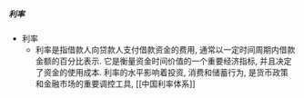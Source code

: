 ##### 利率
- 利率
	- 利率是指借款人向贷款人支付借款资金的费用, 通常以一定时间周期内借款金额的百分比表示. 它是衡量资金时间价值的一个重要经济指标, 并且决定了资金的使用成本. 利率的水平影响着投资, 消费和储蓄行为, 是货币政策和金融市场的重要调控工具, [[中国利率体系]]


